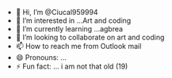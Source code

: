 - 👋 Hi, I’m @Ciucal959994
- 👀 I’m interested in ...Art and coding
- 🌱 I’m currently learning ...agbrea
- 💞️ I’m looking to collaborate on art and coding
- 📫 How to reach me from Outlook mail
- 😄 Pronouns: ...
- ⚡ Fun fact: ... i am not that old (19)

<!---
Ciucal959994/Ciucal959994 is a ✨ special ✨ repository because its `README.md` (this file) appears on your GitHub profile.
You can click the Preview link to take a look at your changes.
--->
